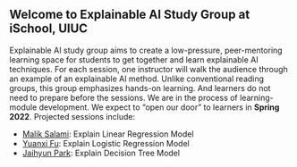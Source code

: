 ## Welcome to Explainable AI Study Group at iSchool, UIUC

Explainable AI study group aims to create a low-pressure, peer-mentoring learning space for students to get together and learn explainable AI techniques. For each session, one instructor will walk the audience through an example of an explainable AI method. Unlike conventional reading groups, this group emphasizes hands-on learning. And learners do not need to prepare before the sessions. We are in the process of learning-module development. We expect to “open our door” to learners in **Spring 2022**. Projected sessions include:

- [Malik Salami](https://ischool.illinois.edu/people/malik-salami): Explain Linear Regression Model
- [Yuanxi Fu](https://ischool.illinois.edu/people/yuanxi-fu): Explain Logistic Regression Model
- [Jaihyun Park](https://ischool.illinois.edu/people/jaihyun-park): Explain Decision Tree Model



